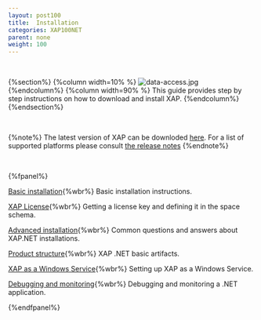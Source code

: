```yaml
---
layout: post100
title:  Installation
categories: XAP100NET
parent: none
weight: 100
---
```


<br>

{%section%}
{%column width=10% %}
![data-access.jpg](/attachment_files/subject/data-access.png)
{%endcolumn%}
{%column width=90% %}
This guide provides step by step instructions on how to download and install XAP.
{%endcolumn%}
{%endsection%}

<br>

{%note%}
The latest version of XAP can be downloded [here](http://www.gigaspaces.com/xap-download).
For a list of supported platforms please consult [the release notes](/release_notes)
{%endnote%}

<br>

{%fpanel%}

[Basic installation](./installation.html){%wbr%}
Basic installation instructions.

[XAP License](./license-key.html){%wbr%}
Getting a license key and defining it in the space schema.

[Advanced installation](./advanced-installation-scenarios.html){%wbr%}
Common questions and answers about XAP.NET installations.

[Product structure](./product-structure.html){%wbr%}
XAP .NET basic artifacts.

[XAP as a Windows Service](./gigaspaces-services-manager.html){%wbr%}
Setting up XAP as a Windows Service.

[Debugging and monitoring](./debugging-a-xap.net-application.html){%wbr%}
Debugging and monitoring a .NET application.


{%endfpanel%}

